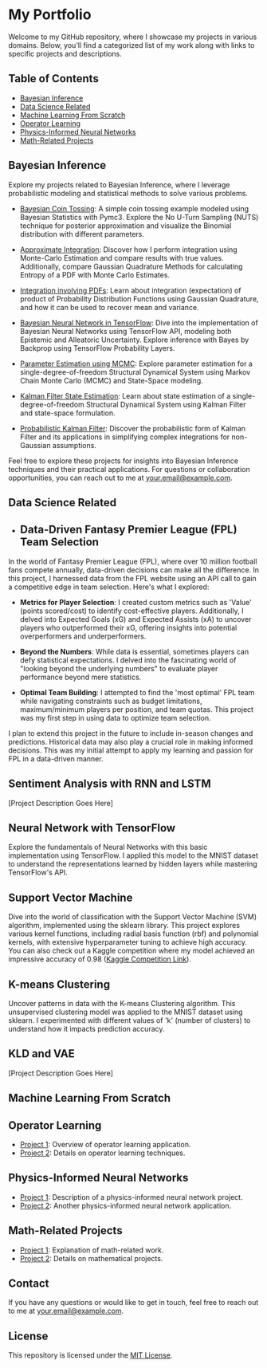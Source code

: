 
# My Portfolio

Welcome to my GitHub repository, where I showcase my projects in various domains. Below, you'll find a categorized list of my work along with links to specific projects and descriptions.

## Table of Contents

- [Bayesian Inference](#bayesian-inference)
- [Data Science Related](#data-science-related)
- [Machine Learning From Scratch](#ml-from-scratch)
- [Operator Learning](#operator-learning)
- [Physics-Informed Neural Networks](#physics-informed-neural-networks)
- [Math-Related Projects](#math-related-projects)


## Bayesian Inference

Explore my projects related to Bayesian Inference, where I leverage probabilistic modeling and statistical methods to solve various problems.

- [Bayesian Coin Tossing](./Bayesian%20Inference/Bayesian%20Coin%20Tossing.ipynb): A simple coin tossing example modeled using Bayesian Statistics with Pymc3. Explore the No U-Turn Sampling (NUTS) technique for posterior approximation and visualize the Binomial distribution with different parameters.

- [Approximate Integration](./Bayesian%20Inference/Approximate%20Integration.ipynb): Discover how I perform integration using Monte-Carlo Estimation and compare results with true values. Additionally, compare Gaussian Quadrature Methods for calculating Entropy of a PDF with Monte Carlo Estimates.

- [Integration involving PDFs](./Bayesian%20Inference/Integration%20involving%20PDFs.ipynb): Learn about integration (expectation) of product of Probability Distribution Functions using Gaussian Quadrature, and how it can be used to recover mean and variance.

- [Bayesian Neural Network in TensorFlow](./Bayesian%20Inference/Bayesian%20Neural%20Network%20in%20TensorFlow.ipynb): Dive into the implementation of Bayesian Neural Networks using TensorFlow API, modeling both Epistemic and Alleatoric Uncertainty. Explore inference with Bayes by Backprop using TensorFlow Probability Layers.

- [Parameter Estimation using MCMC](./Bayesian%20Inference/Parameter%20Estimation%20using%20MCMC.ipynb): Explore parameter estimation for a single-degree-of-freedom Structural Dynamical System using Markov Chain Monte Carlo (MCMC) and State-Space modeling.

- [Kalman Filter State Estimation](./Bayesian%20Inference/Kalman%20Filter%20State%20Estimation.ipynb): Learn about state estimation of a single-degree-of-freedom Structural Dynamical System using Kalman Filter and state-space formulation.

- [Probabilistic Kalman Filter](./Bayesian%20Inference/Probabilistic%20Kalman%20Filter.ipynb): Discover the probabilistic form of Kalman Filter and its applications in simplifying complex integrations for non-Gaussian assumptions.

Feel free to explore these projects for insights into Bayesian Inference techniques and their practical applications. For questions or collaboration opportunities, you can reach out to me at [your.email@example.com](mailto:your.email@example.com).


## Data Science Related

- ## Data-Driven Fantasy Premier League (FPL) Team Selection

In the world of Fantasy Premier League (FPL), where over 10 million football fans compete annually, data-driven decisions can make all the difference. In this project, I harnessed data from the FPL website using an API call to gain a competitive edge in team selection. Here's what I explored:

- **Metrics for Player Selection**: I created custom metrics such as 'Value' (points scored/cost) to identify cost-effective players. Additionally, I delved into Expected Goals (xG) and Expected Assists (xA) to uncover players who outperformed their xG, offering insights into potential overperformers and underperformers.

- **Beyond the Numbers**: While data is essential, sometimes players can defy statistical expectations. I delved into the fascinating world of "looking beyond the underlying numbers" to evaluate player performance beyond mere statistics. 

- **Optimal Team Building**: I attempted to find the 'most optimal' FPL team while navigating constraints such as budget limitations, maximum/minimum players per position, and team quotas. This project was my first step in using data to optimize team selection.

I plan to extend this project in the future to include in-season changes and predictions. Historical data may also play a crucial role in making informed decisions. This was my initial attempt to apply my learning and passion for FPL in a data-driven manner.

## Sentiment Analysis with RNN and LSTM

[Project Description Goes Here]

## Neural Network with TensorFlow

Explore the fundamentals of Neural Networks with this basic implementation using TensorFlow. I applied this model to the MNIST dataset to understand the representations learned by hidden layers while mastering TensorFlow's API.

## Support Vector Machine

Dive into the world of classification with the Support Vector Machine (SVM) algorithm, implemented using the sklearn library. This project explores various kernel functions, including radial basis function (rbf) and polynomial kernels, with extensive hyperparameter tuning to achieve high accuracy. You can also check out a Kaggle competition where my model achieved an impressive accuracy of 0.98 ([Kaggle Competition Link](https://www.kaggle.com/competitions/ell-784-assignment-2/leaderboard)).

## K-means Clustering

Uncover patterns in data with the K-means Clustering algorithm. This unsupervised clustering model was applied to the MNIST dataset using sklearn. I experimented with different values of 'k' (number of clusters) to understand how it impacts prediction accuracy.

## KLD and VAE

[Project Description Goes Here]

## Machine Learning From Scratch


## Operator Learning

- [Project 1](./Operator%20Learning/Project1.ipynb): Overview of operator learning application.
- [Project 2](./Operator%20Learning/Project2.ipynb): Details on operator learning techniques.

## Physics-Informed Neural Networks

- [Project 1](./Physics%20Informed%20NN/Project1.ipynb): Description of a physics-informed neural network project.
- [Project 2](./Physics%20Informed%20NN/Project2.ipynb): Another physics-informed neural network application.

## Math-Related Projects

- [Project 1](./Math%20Related%20Projects/Project1.ipynb): Explanation of math-related work.
- [Project 2](./Math%20Related%20Projects/Project2.ipynb): Details on mathematical projects.

## Contact

If you have any questions or would like to get in touch, feel free to reach out to me at [your.email@example.com](mailto:your.email@example.com).

## License

This repository is licensed under the [MIT License](./LICENSE).
